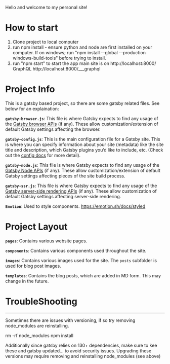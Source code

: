 

Hello and welcome to my personal site! 

# How to start
1) Clone project to local computer
2) run npm install - ensure python and node are first installed on your computer. 
If on windows; run "npm install --global --production windows-build-tools" before trying to install.
3) run "npm start" to start the app 
main site is on http://localhost:8000/
GraphQL http://localhost:8000/___graphql


# Project Info

This is a gatsby based project, so there are some gatsby related files. See below for an explaination:

**`gatsby-browser.js`**: This file is where Gatsby expects to find any usage of the [Gatsby browser APIs](https://www.gatsbyjs.org/docs/browser-apis/) (if any). These allow customization/extension of default Gatsby settings affecting the browser.

**`gatsby-config.js`**: This is the main configuration file for a Gatsby site. This is where you can specify information about your site (metadata) like the site title and description, which Gatsby plugins you’d like to include, etc. (Check out the [config docs](https://www.gatsbyjs.org/docs/gatsby-config/) for more detail).

**`gatsby-node.js`**: This file is where Gatsby expects to find any usage of the [Gatsby Node APIs](https://www.gatsbyjs.org/docs/node-apis/) (if any). These allow customization/extension of default Gatsby settings affecting pieces of the site build process.

**`gatsby-ssr.js`**: This file is where Gatsby expects to find any usage of the [Gatsby server-side rendering APIs](https://www.gatsbyjs.org/docs/ssr-apis/) (if any). These allow customization of default Gatsby settings affecting server-side rendering.

**`Emotion`**: Used to style components. https://emotion.sh/docs/styled

# Project Layout

**`pages`**: Contains various website pages.

**`components`**: Contains various components used throughout the site.

**`images`**: Contains various images used for the site. The `posts` subfolder is used for blog post images. 

**`templates`**: Contains the blog posts, which are added in MD form. This may change in the future. 


# TroubleShooting
---

Sometimes there are issues with versioning, if so try removing node_modules are reinstalling. 

rm -rf node_modules
npm install

Additionally since gatsby relies on 130+ dependencies, make sure to kee these and gatsby updated... to avoid security issues. Upgrading these versions may require removing and reinstalling node_modules (see above)